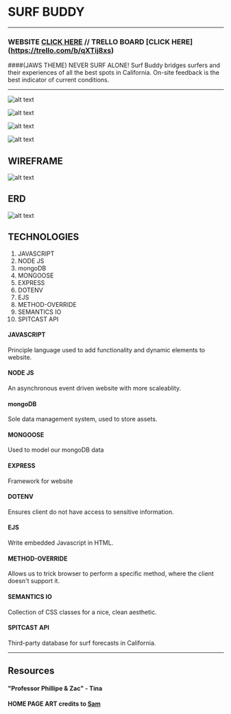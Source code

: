 # SURF BUDDY
---
### WEBSITE [CLICK HERE](https://stark-castle-27893.herokuapp.com/) // TRELLO BOARD [CLICK HERE] (https://trello.com/b/qXTij8xs) 

####(JAWS THEME) NEVER SURF ALONE! 
Surf Buddy bridges surfers and their experiences of all the best spots in California. On-site feedback is the best indicator of current conditions. 

---

![alt text]( https://i.imgur.com/62RXa1G.png )  

![alt text]( https://i.imgur.com/qb1GbBh.png ) 

![alt text]( https://i.imgur.com/KzRuP2v.png ) 

![alt text]( https://i.imgur.com/mjxJ4LW.png ) 
## WIREFRAME

![alt text]( https://i.imgur.com/lWIVPp2.png ) 

## ERD
![alt text]( https://i.imgur.com/YQfLjOa.png ) 


## TECHNOLOGIES 
1. JAVASCRIPT 
2. NODE JS
3. mongoDB
4. MONGOOSE 
5. EXPRESS 
6. DOTENV 
7. EJS
8. METHOD-OVERRIDE 
9. SEMANTICS IO 
10. SPITCAST API

#### JAVASCRIPT 
Principle language used to add functionality and dynamic elements to website.
#### NODE JS 
An asynchronous event driven website with more scaleablity. 
#### mongoDB
Sole data management system, used to store assets.
#### MONGOOSE 
Used to model our mongoDB data
#### EXPRESS 
Framework for website
#### DOTENV
Ensures client do not have access to sensitive information.
#### EJS 
Write embedded Javascript in HTML. 
#### METHOD-OVERRIDE
Allows us to trick browser to perform a specific method, where the client doesn't support it. 
#### SEMANTICS IO
Collection of CSS classes for a nice, clean aesthetic.
#### SPITCAST API
Third-party database for surf forecasts in California.

---
## Resources
#### "Professor Phillipe & Zac" - Tina
#### HOME PAGE ART credits to [Sam](www.overthedune.com)
